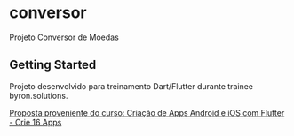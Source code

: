 # conversor

Projeto Conversor de Moedas

## Getting Started

Projeto desenvolvido para treinamento Dart/Flutter durante trainee byron.solutions.

[Proposta proveniente do curso:  Criação de Apps Android e iOS com Flutter - Crie 16 Apps](https://www.udemy.com/course/curso-completo-flutter-app-android-ios/)
